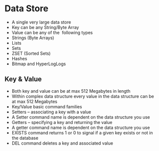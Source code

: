 
# Data Store

- A single very large data store
- Key can be any String/Byte Array
- Value can be any of the  following types
- Strings (Byte Arrays)
- Lists
- Sets
- ZSET (Sorted Sets)
- Hashes
- Bitmap and HyperLogLogs


## Key & Value

- Both key and value can be at max 512 Megabytes in length
- Within complex data structure every value in the data structure can be at max 512 Megabytes 
- Key/Value basic command families
- Setters – associating a key with a value
- A Setter command name is dependent on the data structure you use
- Getters – specifying a key and returning the value
- A getter command name is dependent on the data structure you use
- EXISTS command returns 1 or 0 to signal if a given key exists or not in the database
- DEL command deletes a key and associated value
